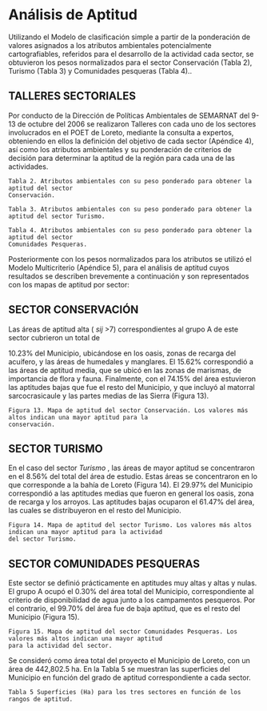 # Análisis de Aptitud

Utilizando el Modelo de clasificación simple a partir de la ponderación de valores asignados a los atributos ambientales potencialmente cartografiables, referidos para el desarrollo de la actividad cada sector, se obtuvieron los pesos normalizados para el sector Conservación \(Tabla 2\), Turismo \(Tabla 3\) y Comunidades pesqueras \(Tabla 4\)..

## TALLERES SECTORIALES

Por conducto de la Dirección de Políticas Ambientales de SEMARNAT del 9-13 de octubre del 2006 se realizaron Talleres con cada uno de los sectores involucrados en el POET de Loreto, mediante la consulta a expertos, obteniendo en ellos la definición del objetivo de cada sector \(Apéndice 4\), así como los atributos ambientales y su ponderación de criterios de decisión para determinar la aptitud de la región para cada una de las actividades.

```text
Tabla 2. Atributos ambientales con su peso ponderado para obtener la aptitud del sector
Conservación.
```

```text
Tabla 3. Atributos ambientales con su peso ponderado para obtener la aptitud del sector Turismo.
```

```text
Tabla 4. Atributos ambientales con su peso ponderado para obtener la aptitud del sector
Comunidades Pesqueras.
```

Posteriormente con los pesos normalizados para los atributos se utilizó el Modelo Multicriterio \(Apéndice 5\), para el análisis de aptitud cuyos resultados se describen brevemente a continuación y son representados con los mapas de aptitud por sector:

## SECTOR CONSERVACIÓN

Las áreas de aptitud alta \( _sij_ &gt;7\) correspondientes al grupo A de este sector cubrieron un total de

10.23% del Municipio, ubicándose en los oasis, zonas de recarga del acuífero, y las áreas de humedales y manglares. El 15.62% correspondió a las áreas de aptitud media, que se ubicó en las zonas de marismas, de importancia de flora y fauna. Finalmente, con el 74.15% del área estuvieron las aptitudes bajas que fue el resto del Municipio, y que incluyó al matorral sarcocrasicaule y las partes medias de las Sierra \(Figura 13\).

```text
Figura 13. Mapa de aptitud del sector Conservación. Los valores más altos indican una mayor aptitud para la
conservación.
```

## SECTOR TURISMO

En el caso del sector _Turismo_ , las áreas de mayor aptitud se concentraron en el 8.56% del total del área de estudio. Estas áreas se concentraron en lo que corresponde a la bahía de Loreto \(Figura 14\). El 29.97% del Municipio correspondió a las aptitudes medias que fueron en general los oasis, zona de recarga y los arroyos. Las aptitudes bajas ocuparon el 61.47% del área, las cuales se distribuyeron en el resto del Municipio.

```text
Figura 14. Mapa de aptitud del sector Turismo. Los valores más altos indican una mayor aptitud para la actividad
del sector Turismo.
```

## SECTOR COMUNIDADES PESQUERAS

Este sector se definió prácticamente en aptitudes muy altas y altas y nulas. El grupo A ocupó el 0.30% del área total del Municipio, correspondiente al criterio de disponibilidad de agua junto a los campamentos pesqueros. Por el contrario, el 99.70% del área fue de baja aptitud, que es el resto del Municipio \(Figura 15\).

```text
Figura 15. Mapa de aptitud del sector Comunidades Pesqueras. Los valores más altos indican una mayor aptitud
para la actividad del sector.
```

Se consideró como área total del proyecto el Municipio de Loreto, con un área de 442,802.5 ha. En la Tabla 5 se muestran las superficies del Municipio en función del grado de aptitud correspondiente a cada sector.

```text
Tabla 5 Superficies (Ha) para los tres sectores en función de los rangos de aptitud.
```

